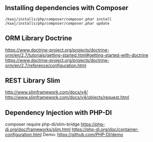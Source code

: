 ## Installing dependencies with Composer
    
    /kaaj/installs/php/composer/composer.phar install
    /kaaj/installs/php/composer/composer.phar update

## ORM Library Doctrine
<https://www.doctrine-project.org/projects/doctrine-orm/en/2.7/tutorials/getting-started.html#getting-started-with-doctrine>
<https://www.doctrine-project.org/projects/doctrine-orm/en/2.7/reference/configuration.html>

## REST Library Slim
<http://www.slimframework.com/docs/v4/>
<http://www.slimframework.com/docs/v4/objects/request.html>

## Dependency Injection with PHP-DI
composer require php-di/slim-bridge
<https://php-di.org/doc/frameworks/slim.html>
<https://php-di.org/doc/container-configuration.html>
Demo: <https://github.com/PHP-DI/demo>
